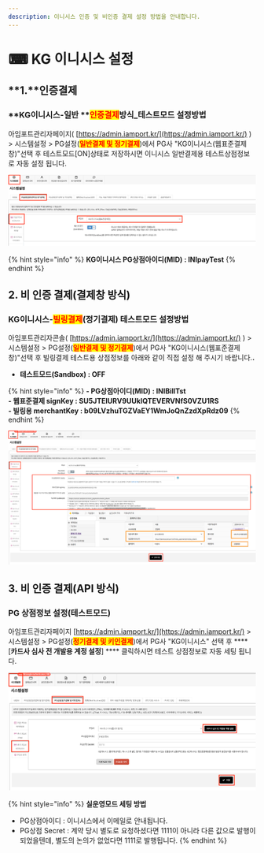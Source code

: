 ```yaml
---
description: 이니시스 인증 및 비인증 결제 설정 방법을 안내합니다.
---
```


# ⌨ KG 이니시스 설정

## **1.**인증결제

### **KG이니시스-일반 **<mark style="color:red;">**인증결제**</mark>**방식\_테스트모드 설정방법**

아임포트관리자페이지( [https://admin.iamport.kr/](https://admin.iamport.kr/) ) > 시스템설정 > PG설정(<mark style="color:red;">**일반결제 및 정기결제**</mark>)에서 PG사 "KG이니시스(웹표준결제창)"선택 후 테스트모드\[ON]상태로 저장하시면 이니시스 일반결제용 테스트상점정보로 자동 설정 됩니다.

![테스트모드 설정 방법 예시](<../../../.gitbook/assets/image (5).png>)

{% hint style="info" %}
**KG이니시스 PG상점아이디(MID) : INIpayTest**&#x20;
{% endhint %}

## 2. 비 인증 결제(결제창 방식)

### **KG이니시스-**<mark style="color:red;">**빌링결제**</mark>**(정기결제) 테스트모드 설정방법**

아임포트관리자콘솔( [https://admin.iamport.kr/](https://admin.iamport.kr/) ) > 시스템설정 > PG설정(<mark style="color:red;">**일반결제 및 정기결제**</mark>)에서 PG사 "KG이니시스(웹표준결제창)"선택 후 빌링결제 테스트용 상점정보를 아래와 같이 직접 설정 해 주시기 바랍니다.**.**

* **테스트모드(Sandbox) : OFF**

{% hint style="info" %}
**- PG상점아이디(MID) : INIBillTst**\
**- 웹표준결제 signKey : SU5JTElURV9UUklQTEVERVNfS0VZU1RS**\
**- 빌링용 merchantKey : b09LVzhuTGZVaEY1WmJoQnZzdXpRdz09**
{% endhint %}

![](<../../../.gitbook/assets/image (17).png>)

## **3.** 비 인증 결제(API 방식)

### **PG 상점정보 설정(테스트모드)**

아임포트관리자페이지 [https://admin.iamport.kr/](https://admin.iamport.kr/) > 시스템설정 > PG설정(<mark style="color:red;">**정기결제 및 키인결제**</mark>)에서 PG사 "KG이니시스" 선택 후 **** \[**카드사 심사 전 개발용 계정 설정**] **** 클릭하시면 테스트 상점정보로 자동 세팅 됩니다.&#x20;

![](<../../../.gitbook/assets/image (25).png>)

{% hint style="info" %}
**실운영모드 세팅 방법**&#x20;

* PG상점아이디 : 이니시스에서 이메일로 안내됩니다.
* PG상점 Secret : 계약 당시 별도로 요청하셨다면 1111이 아니라 다른 값으로 발행이 되었을텐데, 별도의 논의가 없었다면 1111로 발행됩니다.
{% endhint %}
